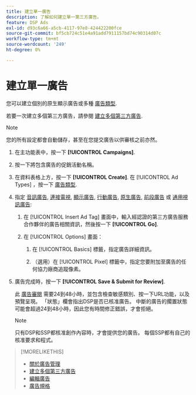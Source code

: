 ```yaml
---
title: 建立單一廣告
description: 了解如何建立單一第三方廣告。
feature: DSP Ads
exl-id: d93c6a66-a5cb-4117-97e8-424422200fce
source-git-commit: bf5cb724c51e4a91add7911157bd74c90314d07c
workflow-type: tm+mt
source-wordcount: '249'
ht-degree: 0%

---
```


# 建立單一廣告

您可以建立個別的原生顯示廣告或多種 [廣告類型](ad-about.md#ad-types).

若要一次建立多個第三方廣告，請參閱 [建立多個第三方廣告](ad-create-multiple.md).

>[!NOTE]
>
>您的所有設定都會自動儲存，甚至在您提交廣告以供審核之前亦然。

1. 在主功能表中，按一下 **[!UICONTROL Campaigns]**.

1. 按一下將包含廣告的促銷活動名稱。

1. 在資料表格上方，按一下 **[!UICONTROL Create]**. 在 [!UICONTROL Ad Types] ，按一下 [廣告類型](ad-about.md#ad-types).

1. 指定 [音訊廣告](ad-settings-audio.md), [連接電視](ad-settings-connected-tv.md), [顯示廣告](ad-settings-display.md), [行動廣告](ad-settings-mobile.md), [原生廣告](ad-settings-native.md), [前段廣告](ad-settings-pre-roll.md) 或 [通用視訊廣告](ad-settings-universal-video.md):

   1. 在 [!UICONTROL Insert Ad Tag] 畫面中，輸入經認證的第三方廣告服務合作夥伴的廣告相關資訊，然後按一下 **[!UICONTROL Go]**.

   1. 在 [!UICONTROL Options] 畫面：

      1. 在 [!UICONTROL Basics] 標籤，指定廣告詳細資訊。

      1. （選用）在 [!UICONTROL Pixel] 標籤中，指定您要附加至廣告的任何協力廠商追蹤像素。

1. 廣告完成時，按一下 **[!UICONTROL Save & Submit for Review]**.

   此 [廣告審閱](ad-about.md) 需要24到48小時，並包含檢查敏感類別、按一下URL功能，以及預覽呈現。 「狀態」欄會指出DSP是否已核准廣告。 中斷的廣告的擱置狀態可能會超過24到48小時，因此您有時間修正錯誤，才會拒絕。

   >[!NOTE]
   >
   >只有DSP和SSP都核准創作內容時，才會提供您的廣告。 每個SSP都有自己的核准要求和程式。

>[!MORELIKETHIS]
>
>* [關於廣告管理](ad-about.md)
>* [建立多個第三方廣告](ad-create-multiple.md)
>* [編輯廣告](ad-edit.md)
>* [廣告規格](ad-specs.md)

